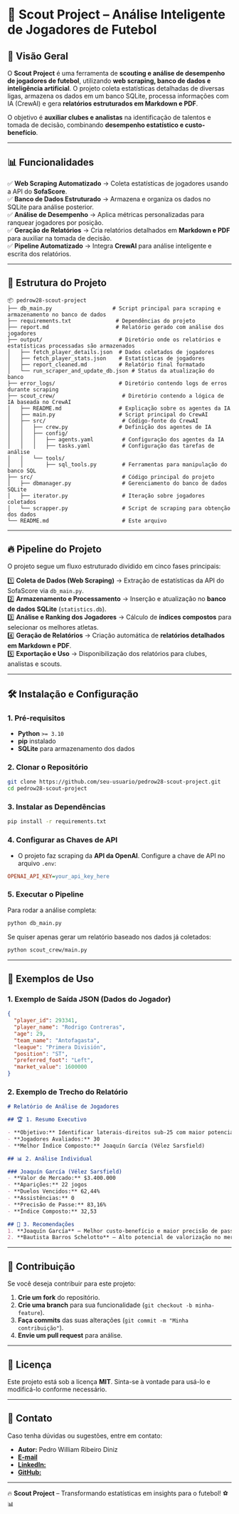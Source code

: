 
# 🚀 Scout Project – Análise Inteligente de Jogadores de Futebol

## 📌 Visão Geral

O **Scout Project** é uma ferramenta de **scouting e análise de desempenho de jogadores de futebol**, utilizando **web scraping, banco de dados e inteligência artificial**. O projeto coleta estatísticas detalhadas de diversas ligas, armazena os dados em um banco SQLite, processa informações com IA (CrewAI) e gera **relatórios estruturados em Markdown e PDF**.

O objetivo é **auxiliar clubes e analistas** na identificação de talentos e tomada de decisão, combinando **desempenho estatístico e custo-benefício**.

---

## 📊 Funcionalidades

✅ **Web Scraping Automatizado** → Coleta estatísticas de jogadores usando a API do **SofaScore**.  
✅ **Banco de Dados Estruturado** → Armazena e organiza os dados no SQLite para análise posterior.  
✅ **Análise de Desempenho** → Aplica métricas personalizadas para ranquear jogadores por posição.  
✅ **Geração de Relatórios** → Cria relatórios detalhados em **Markdown e PDF** para auxiliar na tomada de decisão.  
✅ **Pipeline Automatizado** → Integra **CrewAI** para análise inteligente e escrita dos relatórios.  

---

## 📂 Estrutura do Projeto

```
📦 pedrow28-scout-project
├── db_main.py                   # Script principal para scraping e armazenamento no banco de dados
├── requirements.txt              # Dependências do projeto
├── report.md                     # Relatório gerado com análise dos jogadores
├── output/                        # Diretório onde os relatórios e estatísticas processadas são armazenados
│   ├── fetch_player_details.json  # Dados coletados de jogadores
│   ├── fetch_player_stats.json    # Estatísticas de jogadores
│   ├── report_cleaned.md          # Relatório final formatado
│   └── run_scraper_and_update_db.json # Status da atualização do banco
├── error_logs/                    # Diretório contendo logs de erros durante scraping
├── scout_crew/                     # Diretório contendo a lógica de IA baseada no CrewAI
│   ├── README.md                  # Explicação sobre os agentes da IA
│   ├── main.py                    # Script principal do CrewAI
│   ├── src/                        # Código-fonte do CrewAI
│   │   ├── crew.py                # Definição dos agentes de IA
│   │   ├── config/
│   │   │   ├── agents.yaml         # Configuração dos agentes da IA
│   │   │   ├── tasks.yaml          # Configuração das tarefas de análise
│   │   └── tools/
│   │       ├── sql_tools.py        # Ferramentas para manipulação do banco SQL
├── src/                            # Código principal do projeto
│   ├── dbmanager.py                # Gerenciamento do banco de dados SQLite
│   ├── iterator.py                 # Iteração sobre jogadores coletados
│   └── scrapper.py                 # Script de scraping para obtenção dos dados
└── README.md                       # Este arquivo
```

---

## 🔥 Pipeline do Projeto

O projeto segue um fluxo estruturado dividido em cinco fases principais:

1️⃣ **Coleta de Dados (Web Scraping)** → Extração de estatísticas da API do SofaScore via `db_main.py`.  
2️⃣ **Armazenamento e Processamento** → Inserção e atualização no **banco de dados SQLite** (`statistics.db`).  
3️⃣ **Análise e Ranking dos Jogadores** → Cálculo de **índices compostos** para selecionar os melhores atletas.  
4️⃣ **Geração de Relatórios** → Criação automática de **relatórios detalhados em Markdown e PDF**.  
5️⃣ **Exportação e Uso** → Disponibilização dos relatórios para clubes, analistas e scouts.  

---

## 🛠️ Instalação e Configuração

### **1. Pré-requisitos**
- **Python** `>= 3.10`
- **pip** instalado
- **SQLite** para armazenamento dos dados

### **2. Clonar o Repositório**
```bash
git clone https://github.com/seu-usuario/pedrow28-scout-project.git
cd pedrow28-scout-project
```

### **3. Instalar as Dependências**
```bash
pip install -r requirements.txt
```

### **4. Configurar as Chaves de API**
- O projeto faz scraping da **API da OpenAI**. Configure a chave de API no arquivo `.env`:
```ini
OPENAI_API_KEY=your_api_key_here
```

### **5. Executar o Pipeline**
Para rodar a análise completa:
```bash
python db_main.py
```

Se quiser apenas gerar um relatório baseado nos dados já coletados:
```bash
python scout_crew/main.py
```

---

## 📜 Exemplos de Uso

### **1. Exemplo de Saída JSON (Dados do Jogador)**
```json
{
  "player_id": 293341,
  "player_name": "Rodrigo Contreras",
  "age": 29,
  "team_name": "Antofagasta",
  "league": "Primera División",
  "position": "ST",
  "preferred_foot": "Left",
  "market_value": 1600000
}
```

### **2. Exemplo de Trecho do Relatório**
```markdown
# Relatório de Análise de Jogadores

## 🏆 1. Resumo Executivo

- **Objetivo:** Identificar laterais-direitos sub-25 com maior potencial.
- **Jogadores Avaliados:** 30
- **Melhor Índice Composto:** Joaquín García (Vélez Sarsfield)

## 📊 2. Análise Individual

### Joaquín García (Vélez Sarsfield)
- **Valor de Mercado:** $3.400.000
- **Aparições:** 22 jogos
- **Duelos Vencidos:** 62,44%
- **Assistências:** 0
- **Precisão de Passe:** 83,16%
- **Índice Composto:** 32,53

## 🏅 3. Recomendações
1. **Joaquín García** – Melhor custo-benefício e maior precisão de passes.
2. **Bautista Barros Schelotto** – Alto potencial de valorização no mercado.
```

---

## 📌 Contribuição

Se você deseja contribuir para este projeto:

1. **Crie um fork** do repositório.
2. **Crie uma branch** para sua funcionalidade (`git checkout -b minha-feature`).
3. **Faça commits** das suas alterações (`git commit -m "Minha contribuição"`).
4. **Envie um pull request** para análise.

---

## 📃 Licença

Este projeto está sob a licença **MIT**. Sinta-se à vontade para usá-lo e modificá-lo conforme necessário.

---

## 🤝 Contato

Caso tenha dúvidas ou sugestões, entre em contato:

- **Autor:** Pedro William Ribeiro Diniz
- [**E-mail**](mailto:pedrowilliamrd@gmail.com)
- [**LinkedIn:**](https://www.linkedin.com/in/pedrowilliamrd/)
- [**GitHub:**](https://github.com/pedrow28)

---

🔥 **Scout Project** – Transformando estatísticas em insights para o futebol! ⚽📊
```

